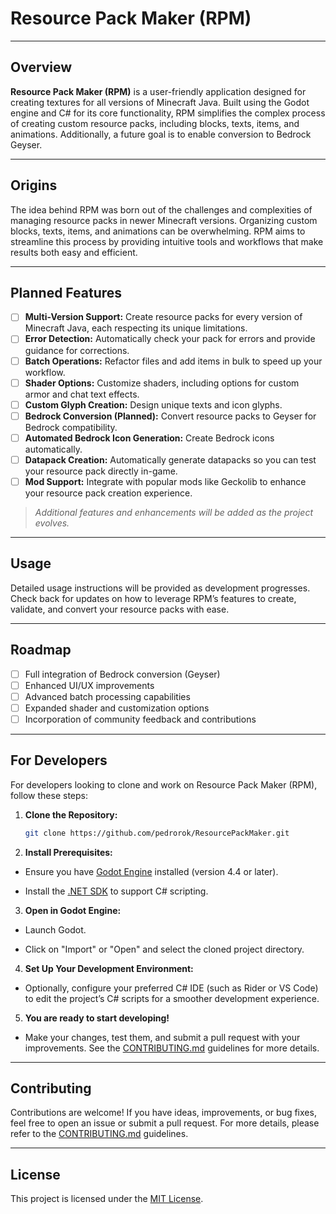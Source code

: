 ﻿# Resource Pack Maker (RPM)

---

## Overview

**Resource Pack Maker (RPM)** is a user-friendly application designed for creating textures for all versions of Minecraft Java. Built using the Godot engine and C# for its core functionality, RPM simplifies the complex process of creating custom resource packs, including blocks, texts, items, and animations. Additionally, a future goal is to enable conversion to Bedrock Geyser.

---

## Origins

The idea behind RPM was born out of the challenges and complexities of managing resource packs in newer Minecraft versions. Organizing custom blocks, texts, items, and animations can be overwhelming. RPM aims to streamline this process by providing intuitive tools and workflows that make results both easy and efficient.

---

## Planned Features

- [ ] **Multi-Version Support:** Create resource packs for every version of Minecraft Java, each respecting its unique limitations.
- [ ] **Error Detection:** Automatically check your pack for errors and provide guidance for corrections.
- [ ] **Batch Operations:** Refactor files and add items in bulk to speed up your workflow.
- [ ] **Shader Options:** Customize shaders, including options for custom armor and chat text effects.
- [ ] **Custom Glyph Creation:** Design unique texts and icon glyphs.
- [ ] **Bedrock Conversion (Planned):** Convert resource packs to Geyser for Bedrock compatibility.
- [ ] **Automated Bedrock Icon Generation:** Create Bedrock icons automatically.
- [ ] **Datapack Creation:** Automatically generate datapacks so you can test your resource pack directly in-game.
- [ ] **Mod Support:** Integrate with popular mods like Geckolib to enhance your resource pack creation experience.

> *Additional features and enhancements will be added as the project evolves.*

---

## Usage

Detailed usage instructions will be provided as development progresses. Check back for updates on how to leverage RPM’s features to create, validate, and convert your resource packs with ease.

---

## Roadmap

- [ ] Full integration of Bedrock conversion (Geyser)
- [ ] Enhanced UI/UX improvements
- [ ] Advanced batch processing capabilities
- [ ] Expanded shader and customization options
- [ ] Incorporation of community feedback and contributions

---

## For Developers

For developers looking to clone and work on Resource Pack Maker (RPM), follow these steps:

1. **Clone the Repository:**
   ```bash
   git clone https://github.com/pedrorok/ResourcePackMaker.git
   ```

2. **Install Prerequisites:**

- Ensure you have [Godot Engine](https://godotengine.org/download/) installed (version 4.4 or later).

- Install the [.NET SDK](https://dotnet.microsoft.com/en-us/download) to support C# scripting.

3. **Open in Godot Engine:**

- Launch Godot.

- Click on "Import" or "Open" and select the cloned project directory.

4. **Set Up Your Development Environment:**

- Optionally, configure your preferred C# IDE (such as Rider or VS Code) to edit the project’s C# scripts for a smoother development experience.

5. **You are ready to start developing!**

- Make your changes, test them, and submit a pull request with your improvements. See the [CONTRIBUTING.md](CONTRIBUTING.md) guidelines for more details.
---

## Contributing

Contributions are welcome! If you have ideas, improvements, or bug fixes, feel free to open an issue or submit a pull request. For more details, please refer to the [CONTRIBUTING.md](CONTRIBUTING.md) guidelines.

---

## License

This project is licensed under the [MIT License](LICENSE).